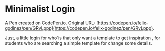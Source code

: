 # Minimalist Login 

A Pen created on CodePen.io. Original URL: [https://codepen.io/felix-godinez/pen/GRvLppp](https://codepen.io/felix-godinez/pen/GRvLppp).

Just, a little login for who`is that only want a template to get inspiration , for students who are searching a simple template for change some details.
